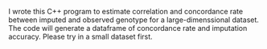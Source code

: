 I wrote this C++ program to estimate correlation and concordance rate between imputed and observed genotype for a large-dimenssional dataset.
The code will generate a dataframe of concordance rate and imputation accuracy. Please try in a small dataset first.

